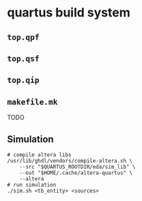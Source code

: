 # quartus build system

## `top.qpf`
## `top.qsf`
## `top.qip`

## `makefile.mk`

TODO

## Simulation

```
# compile altera libs
/usr/lib/ghdl/vendors/compile-altera.sh \
    --src "$QUARTUS_ROOTDIR/eda/sim_lib" \
    --out "$HOME/.cache/altera-quartus" \
    --altera
# run simulation
./sim.sh <tb_entity> <sources>
```
